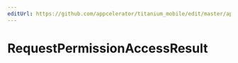 ```yaml
---
editUrl: https://github.com/appcelerator/titanium_mobile/edit/master/apidoc/Titanium/Android/Android.yml
---
```

# RequestPermissionAccessResult

<TypeHeader/>

<ApiDocs/>
